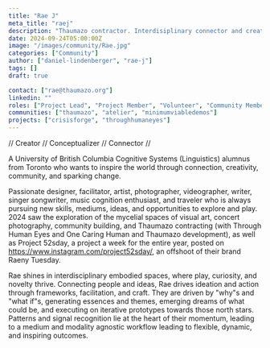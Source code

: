 ```yaml
---
title: "Rae J"
meta_title: "raej"
description: "Thaumazo contractor. Interdisiplinary connector and creator."
date: 2024-09-24T05:00:00Z
image: "/images/community/Rae.jpg"
categories: ["Community"]
author: ["daniel-lindenberger", "rae-j"]
tags: []
draft: true

contact: ["rae@thaumazo.org"]
linkedin: ""
roles: ["Project Lead", "Project Member", "Volunteer", "Community Member"]
communities: ["thaumazo", "atelier", "minimumviabledemos"]
projects: ["crisisforge", "throughhumaneyes"]
---
```


// Creator // Conceptualizer // Connector //

A University of British Columbia Cognitive Systems (Linguistics) alumnus from Toronto who wants to inspire the world through connection, creativity, community, and sparking change.

Passionate designer, facilitator, artist, photographer, videographer, writer, singer songwriter, music cognition enthusiast, and traveler who is always pursuing new skills, mediums, ideas, and opportunities to explore and play. 2024 saw the exploration of the mycelial spaces of visual art, concert photography, community building, and Thaumazo contracting (with Through Human Eyes and One Caring Human and Thaumazo development), as well as Project 52sday, a project a week for the entire year, posted on https://www.instagram.com/project52sday/, an offshoot of their brand Raeny Tuesday.

Rae shines in interdisciplinary embodied spaces, where play, curiosity, and novelty thrive. Connecting people and ideas, Rae drives ideation and action through frameworks, facilitation, and craft. They are driven by "why"s and "what if"s, generating essences and themes, emerging dreams of what could be, and executing on iterative prototypes towards those north stars. Patterns and signal recognition lie at the heart of their momentum, leading to a medium and modality agnostic workflow leading to flexible, dynamic, and inspiring outcomes.
